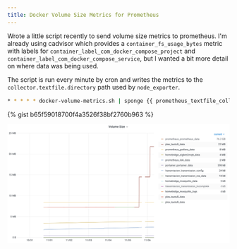 ```yaml
---
title: Docker Volume Size Metrics for Prometheus
---
```


Wrote a little script recently to send volume size metrics to prometheus. I'm already using cadvisor which provides a `container_fs_usage_bytes` metric with labels for `container_label_com_docker_compose_project` and `container_label_com_docker_compose_service`, but I wanted a bit more detail on where data was being used.

The script is run every minute by cron and writes the metrics to the `collector.textfile.directory` path used by `node_exporter`.

```bash
* * * * * docker-volume-metrics.sh | sponge {{ prometheus_textfile_collector_path }}/docker-volumes.prom
```

{% gist b65f59018700f4a3526f38bf2760b963 %}

![](/assets/images/posts/chart.png)